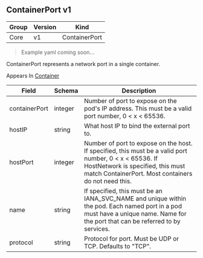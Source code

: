 ## ContainerPort v1

Group        | Version     | Kind
------------ | ---------- | -----------
Core | v1 | ContainerPort

> Example yaml coming soon...



ContainerPort represents a network port in a single container.

<aside class="notice">
Appears In  <a href="#container-v1">Container</a> </aside>

Field        | Schema     | Description
------------ | ---------- | -----------
containerPort | integer | Number of port to expose on the pod's IP address. This must be a valid port number, 0 < x < 65536.
hostIP | string | What host IP to bind the external port to.
hostPort | integer | Number of port to expose on the host. If specified, this must be a valid port number, 0 < x < 65536. If HostNetwork is specified, this must match ContainerPort. Most containers do not need this.
name | string | If specified, this must be an IANA_SVC_NAME and unique within the pod. Each named port in a pod must have a unique name. Name for the port that can be referred to by services.
protocol | string | Protocol for port. Must be UDP or TCP. Defaults to "TCP".


